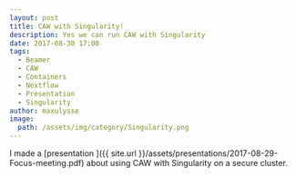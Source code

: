 ```yaml
---
layout: post
title: CAW with Singularity!
description: Yes we can run CAW with Singularity
date: 2017-08-30 17:00
tags:
  - Beamer
  - CAW
  - Containers
  - Nextflow
  - Presentation
  - Singularity
author: maxulysse
image:
  path: /assets/img/category/Singularity.png
---
```


I made a [presentation <i class="fa fa-file-pdf-o" aria-hidden="true"></i>]({{ site.url }}/assets/presentations/2017-08-29-Focus-meeting.pdf) about using CAW with Singularity on a secure cluster.

